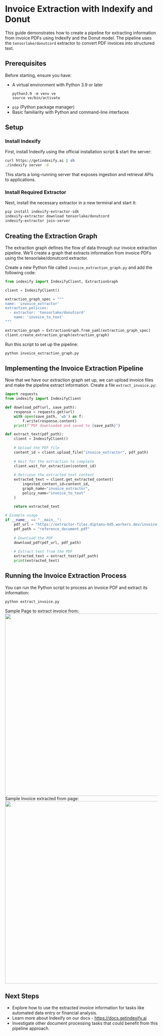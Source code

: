 # Invoice Extraction with Indexify and Donut

This guide demonstrates how to create a pipeline for extracting information from invoice PDFs using Indexify and the Donut model. The pipeline uses the `tensorlake/donutcord` extractor to convert PDF invoices into structured text.

## Prerequisites

Before starting, ensure you have:

- A virtual environment with Python 3.9 or later
  ```shell
  python3.9 -m venv ve
  source ve/bin/activate
  ```
- `pip` (Python package manager)
- Basic familiarity with Python and command-line interfaces

## Setup

### Install Indexify

First, install Indexify using the official installation script & start the server:

```bash
curl https://getindexify.ai | sh
./indexify server -d
```

This starts a long-running server that exposes ingestion and retrieval APIs to applications.

### Install Required Extractor

Next, install the necessary extractor in a new terminal and start it:

```bash
pip install indexify-extractor-sdk
indexify-extractor download tensorlake/donutcord
indexify-extractor join-server
```

## Creating the Extraction Graph

The extraction graph defines the flow of data through our invoice extraction pipeline. We'll create a graph that extracts information from invoice PDFs using the tensorlake/donutcord extractor.

Create a new Python file called `invoice_extraction_graph.py` and add the following code:

```python
from indexify import IndexifyClient, ExtractionGraph

client = IndexifyClient()

extraction_graph_spec = """
name: 'invoice_extractor'
extraction_policies:
  - extractor: 'tensorlake/donutcord'
    name: 'invoice_to_text'
"""

extraction_graph = ExtractionGraph.from_yaml(extraction_graph_spec)
client.create_extraction_graph(extraction_graph)
```

Run this script to set up the pipeline:
```bash
python invoice_extraction_graph.py
```

## Implementing the Invoice Extraction Pipeline

Now that we have our extraction graph set up, we can upload invoice files and make the pipeline extract information. Create a file `extract_invoice.py`:

```python
import requests
from indexify import IndexifyClient

def download_pdf(url, save_path):
    response = requests.get(url)
    with open(save_path, 'wb') as f:
        f.write(response.content)
    print(f"PDF downloaded and saved to {save_path}")

def extract_text(pdf_path):
    client = IndexifyClient()
    
    # Upload the PDF file
    content_id = client.upload_file("invoice_extractor", pdf_path)
    
    # Wait for the extraction to complete
    client.wait_for_extraction(content_id)
    
    # Retrieve the extracted text content
    extracted_text = client.get_extracted_content(
        ingested_content_id=content_id,
        graph_name="invoice_extractor",
        policy_name="invoice_to_text"
    )
    
    return extracted_text

# Example usage
if __name__ == "__main__":
    pdf_url = "https://extractor-files.diptanu-6d5.workers.dev/invoice-example.pdf"
    pdf_path = "reference_document.pdf"
    
    # Download the PDF
    download_pdf(pdf_url, pdf_path)
    
    # Extract text from the PDF
    extracted_text = extract_text(pdf_path)
    print(extracted_text)
```

## Running the Invoice Extraction Process

You can run the Python script to process an invoice PDF and extract its information:
```bash
python extract_invoice.py
```

Sample Page to extract invoice from:
<img src="https://raw.githubusercontent.com/tensorlakeai/indexify/main/examples/pdf/invoice/screenshot.jpg" width="600"/>
Sample Invoice extracted from page:
<img src="https://raw.githubusercontent.com/tensorlakeai/indexify/main/examples/pdf/invoice/carbon.png" width="600"/>

## Next Steps

- Explore how to use the extracted invoice information for tasks like automated data entry or financial analysis.
- Learn more about Indexify on our docs - https://docs.getindexify.ai
- Investigate other document processing tasks that could benefit from this pipeline approach.
